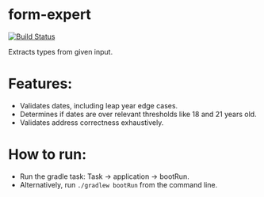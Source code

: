 # form-expert
[![Build Status](https://travis-ci.org/AITestingOrg/form-expert.svg?branch=master)](https://travis-ci.org/AITestingOrg/form-expert)


Extracts types from given input.

# Features:
* Validates dates, including leap year edge cases.
* Determines if dates are over relevant thresholds like 18 and 21 years old.
* Validates address correctness exhaustively.

# How to run:
* Run the gradle task: Task -> application -> bootRun. 
* Alternatively, run `./gradlew bootRun` from the command line.
